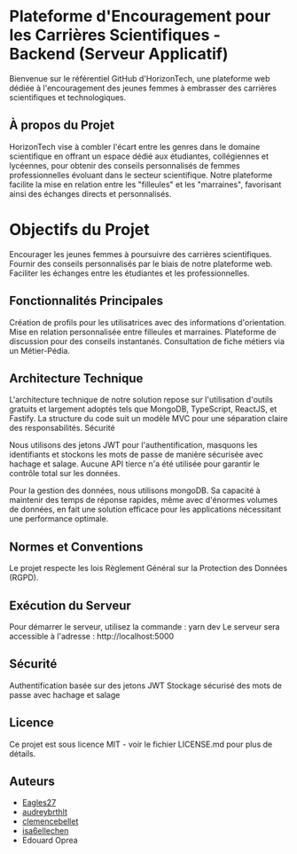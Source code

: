# Plateforme d'Encouragement pour les Carrières Scientifiques - Backend (Serveur Applicatif)

Bienvenue sur le référentiel GitHub d'HorizonTech, une plateforme web dédiée à l'encouragement des jeunes femmes à embrasser des carrières scientifiques et technologiques.

## À propos du Projet

HorizonTech vise à combler l'écart entre les genres dans le domaine scientifique en offrant un espace dédié aux étudiantes, collégiennes et lycéennes, pour obtenir des conseils personnalisés de femmes professionnelles évoluant dans le secteur scientifique. Notre plateforme facilite la mise en relation entre les "filleules" et les "marraines", favorisant ainsi des échanges directs et personnalisés.

# Objectifs du Projet

Encourager les jeunes femmes à poursuivre des carrières scientifiques.
Fournir des conseils personnalisés par le biais de notre plateforme web.
Faciliter les échanges entre les étudiantes et les professionnelles.

## Fonctionnalités Principales

Création de profils pour les utilisatrices avec des informations d'orientation.
Mise en relation personnalisée entre filleules et marraines.
Plateforme de discussion pour des conseils instantanés.
Consultation de fiche métiers via un Métier-Pédia.

## Architecture Technique

L'architecture technique de notre solution repose sur l'utilisation d'outils gratuits et largement adoptés tels que MongoDB, TypeScript, ReactJS, et Fastify. La structure du code suit un modèle MVC pour une séparation claire des responsabilités.
Sécurité

Nous utilisons des jetons JWT pour l'authentification, masquons les identifiants et stockons les mots de passe de manière sécurisée avec hachage et salage. Aucune API tierce n'a été utilisée pour garantir le contrôle total sur les données.

Pour la gestion des données, nous utilisons mongoDB. Sa capacité à maintenir des temps de réponse rapides, même avec d'énormes volumes de données, en fait une solution efficace pour les applications nécessitant une performance optimale.

## Normes et Conventions
Le projet respecte les lois Règlement Général sur la Protection des Données (RGPD). 

## Exécution du Serveur

Pour démarrer le serveur, utilisez la commande : yarn dev
Le serveur sera accessible à l'adresse : http://localhost:5000

## Sécurité

Authentification basée sur des jetons JWT
Stockage sécurisé des mots de passe avec hachage et salage

## Licence

Ce projet est sous licence MIT - voir le fichier LICENSE.md pour plus de détails.

## Auteurs

- [Eagles27](https://github.com/Eagles27)
- [audreybrthlt](https://github.com/audreybrthlt)
- [clemencebellet](https://github.com/clemencebellet)
- [isa6ellechen](https://github.com/isa6ellechen)
- Edouard Oprea
